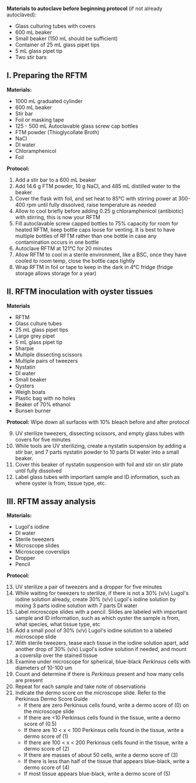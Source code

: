**Materials to autoclave before beginning protocol** (if not already autoclaved):
- Glass culturing tubes with covers 
- 600 mL beaker
- Small beaker (150 mL should be sufficient)
- Container of 25 mL glass pipet tips 
- 5 mL glass pipet tip
- Two stir bars

## I. Preparing the RFTM
**Materials:**
- 1000 mL graduated cylinder
- 600 mL beaker 
- Stir bar 
- Foil or masking tape
- 125 - 500 mL Autoclavable glass screw cap bottles
- FTM powder (Thioglycollate Broth)
- NaCl
- DI water
- Chloramphenicol
- Foil

**Protocol:**
1. Add a stir bar to a 600 mL beaker
2. Add 14.6 g FTM powder, 10 g NaCl, and 485 mL distilled water to the beaker
3. Cover the flask with foil, and set heat to 85°C with stirring power at 300-400 rpm until fully dissolved, raise temperature as needed
4. Allow to cool briefly before adding 0.25 g chloramphenicol (antibiotic) with stirring, this is now your RFTM
5. Fill autoclavable screw capped bottles to 75% capacity for room for heated RFTM, keep bottle caps loose for venting. It is best to have multiple bottles of RFTM rather than one bottle in case any contamination occurs in one bottle
6. Autoclave RFTM at 121°C for 20 minutes
7. Allow RFTM to cool in a sterile environment, like a BSC, once they have cooled to room temp, close the bottle caps tightly
8. Wrap RFTM in foil or tape to keep in the dark in 4°C fridge (fridge storage allows storage for a year)

## II. RFTM inoculation with oyster tissues
**Materials**
- RFTM
- Glass culture tubes
- 25 mL glass pipet tips
- Large grey pipet
- 5 mL glass pipet tip
- Sharpie
- Multiple dissecting scissors
- Multiple pairs of tweezers 
- Nystatin
- DI water
- Small beaker
- Oysters 
- Weigh boats
- Plastic bag with no holes
- Beaker of 70% ethanol 
- Bunsen burner

**Protocol:**
Wipe down all surfaces with 10% bleach before and after protocol

9. UV sterilize tweezers, dissecting scissors, and empty glass tubes with covers for five minutes
10. While tools are UV sterilizing, create a nystatin suspension by adding a stir bar, and 7 parts nystatin powder to 10 parts DI water into a small beaker. 
11. Cover this beaker of nystatin suspension with foil and stir on stir plate until fully dissolved
12. Label glass tubes with important sample and ID information, such as where oyster is from, tissue type, etc.

## III. RFTM assay analysis
**Materials:**
- Lugol's iodine
- DI water
- Sterile tweezers
- Microscope slides
- Microscope coverslips
- Dropper
- Pencil

**Protocol:**

13. UV sterilize a pair of tweezers and a dropper for five minutes
14. While waiting for tweezers to sterilize, if there is not a 30% (v/v) Lugol's iodine solution already, create 30% (v/v) Lugol's iodine solution by mixing 3 parts iodine solution with 7 parts DI water
15. Label microscope slides with a pencil. Slides are labeled with important sample and ID information, such as which oyster the sample is from, what species, what tissue type, etc
16. Add a small pool of 30% (v/v) Lugol's iodine solution to a labeled microscope slide
17. With sterile tweezers, tease each tissue in the iodine solution apart, add another drop of 30% (v/v) Lugol's iodine solution if needed, and mount a coverslip over the stained tissue
18. Examine under microscope for spherical, blue-black *Perkinsus* cells with diameters of 10-100 um
19. Count and determine if there is *Perkinsus* present and how many cells are present
20. Repeat for each sample and take note of observations
21. Indicate the dermo score on the microscope slide. Refer to the Perkinsus Dermo Score Guide
	- If there are zero Perkinsus cells found, write a dermo score of (0) on the microscope slide
	- If there are <10 Perkinsus cells found in the tissue, write a dermo score of (0.5)
	- If there are 10 < x < 100 Perkinsus cells found in the tissue, write a dermo score of (1)
	- If there are 100 < x < 200 Perkinsus cells found in the tissue, write a dermo score of (2)
	- If there are masses of about 50 cells, write a dermo score of (3)
	- If there is less than half of the tissue that appears blue-black, write a dermo score of (4)
	- If most tissue appears blue-black, write a dermo score of (5)
